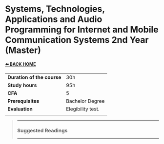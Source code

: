 # **Systems, Technologies, Applications and Audio Programming for Internet and Mobile Communication Systems 2nd Year (Master)** 

[**⬅️ BACK HOME**](/HOME.md)  

|                          |     |
|:-------------------------|:----|  
|**Duration of the course**|30h  |
|**Study hours**           |95h |
|**CFA**                   |5    |
|**Prerequisites**         |Bachelor Degree |
|**Evaluation**                  |Elegibility test. |
|                          |     |




>---
>### **Suggested Readings**  
>---